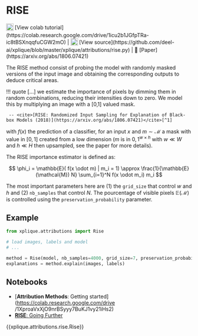 # RISE

<sub>
    <img src="https://upload.wikimedia.org/wikipedia/commons/d/d0/Google_Colaboratory_SVG_Logo.svg" width="20">
</sub>[View colab tutorial](https://colab.research.google.com/drive/1icu2b1JGfpTRa-ic8tBSXnqqfuCGW2mO) | 
<sub>
    <img src="https://upload.wikimedia.org/wikipedia/commons/9/91/Octicons-mark-github.svg" width="20">
</sub>[View source](https://github.com/deel-ai/xplique/blob/master/xplique/attributions/rise.py) |
📰 [Paper](https://arxiv.org/abs/1806.07421)

The RISE method consist of probing the model with randomly masked versions of the input image and
obtaining the corresponding outputs to deduce critical areas.

!!! quote
    \[...] we estimate the importance of pixels by dimming them in random combinations,
    reducing their intensities down to zero. We model this by multiplying an image with a \[0,1\]
    valued mask.

     -- <cite>[RISE: Randomized Input Sampling for Explanation of Black-box Models (2018)](https://arxiv.org/abs/1806.07421)</cite>[^1]


with $f(x)$ the prediction of a classifier, for an input $x$ and $m  \sim \mathcal{M}$ a mask with value in $[0,1]$ created from a low dimension ($m$ is in ${0, 1}^{w \times h}$ with $w \ll W$ and $h \ll H$ then upsampled, see the paper for more details).

The RISE importance estimator is defined as:

$$
\phi_i = \mathbb{E}( f(x \odot m) | m_i = 1) 
\approx \frac{1}{\mathbb{E}(\mathcal{M}) N} \sum_{i=1}^N f(x \odot m_i) m_i
$$

The most important parameters here are (1) the `grid_size` that control $w$ and $h$ and (2)
`nb_samples` that control $N$.
The pourcentage of visible pixels $\mathbb{E}(\mathcal{M})$ is controlled using the `preservation_probability` parameter.

## Example

```python
from xplique.attributions import Rise

# load images, labels and model
# ...

method = Rise(model, nb_samples=4000, grid_size=7, preservation_probability=0.5)
explanations = method.explain(images, labels)
```

## Notebooks

- [**Attribution Methods**: Getting started](https://colab.research.google.com/drive
/1XproaVxXjO9nrBSyyy7BuKJ1vy21iHs2)
- [**RISE**: Going Further](https://colab.research.google.com/drive/1icu2b1JGfpTRa-ic8tBSXnqqfuCGW2mO)

{{xplique.attributions.rise.Rise}}

[^1]: [RISE: Randomized Input Sampling for Explanation of Black-box Models (2018)](https://arxiv.org/abs/1806.07421)
